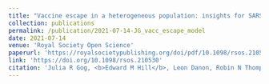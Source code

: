 ```yaml
---
title: "Vaccine escape in a heterogeneous population: insights for SARS-CoV-2 from a simple model"
collection: publications
permalink: /publication/2021-07-14-JG_vacc_escape_model
date: 2021-07-14
venue: 'Royal Society Open Science'
paperurl: 'https://royalsocietypublishing.org/doi/pdf/10.1098/rsos.210530'
link: 'https://doi.org/10.1098/rsos.210530'
citation: 'Julia R Gog, <b>Edward M Hill</b>, Leon Danon, Robin N Thompson. (2021). &quot;Vaccine escape in a heterogeneous population: insights for SARS-CoV-2 from a simple model. &quot; <i>Royal Society Open Science</i>. <b>8</b>(7): 210530. doi:10.1098/rsos.210530.'
---
```

